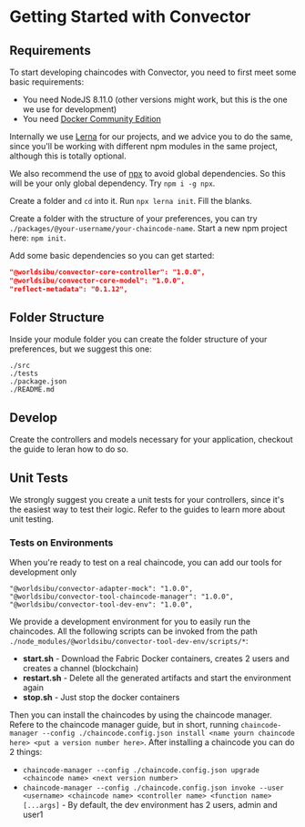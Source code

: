 # Getting Started with Convector

## Requirements

To start developing chaincodes with Convector, you need to first meet some basic requirements:

- You need NodeJS 8.11.0 (other versions might work, but this is the one we use for development)
- You need [Docker Community Edition](https://www.docker.com/community-edition)

Internally we use [Lerna](https://github.com/lerna/lerna) for our projects, and we advice you to do the same, since you'll be working with different npm modules in the same project, although this is totally optional.

We also recommend the use of [npx](https://github.com/zkat/npx) to avoid global dependencies. So this will be your only global dependency. Try `npm i -g npx`.

Create a folder and `cd` into it. Run `npx lerna init`. Fill the blanks.

Create a folder with the structure of your preferences, you can try `./packages/@your-username/your-chaincode-name`. Start a new npm project here: `npm init`.

Add some basic dependencies so you can get started:

```json
"@worldsibu/convector-core-controller": "1.0.0",
"@worldsibu/convector-core-model": "1.0.0",
"reflect-metadata": "0.1.12",
```

## Folder Structure

Inside your module folder you can create the folder structure of your preferences, but we suggest this one:

```
./src
./tests
./package.json
./README.md
```

## Develop

Create the controllers and models necessary for your application, checkout the guide to leran how to do so.

## Unit Tests

We strongly suggest you create a unit tests for your controllers, since it's the easiest way to test their logic. Refer to the guides to learn more about unit testing.

### Tests on Environments

When you're ready to test on a real chaincode, you can add our tools for development only

```
"@worldsibu/convector-adapter-mock": "1.0.0",
"@worldsibu/convector-tool-chaincode-manager": "1.0.0",
"@worldsibu/convector-tool-dev-env": "1.0.0",
```

We provide a development environment for you to easily run the chaincodes. All the following scripts can be invoked from the path `./node_modules/@worldsibu/convector-tool-dev-env/scripts/*`:

- **start.sh** - Download the Fabric Docker containers, creates 2 users and creates a channel (blockchain)
- **restart.sh** - Delete all the generated artifacts and start the environment again
- **stop.sh** - Just stop the docker containers

Then you can install the chaincodes by using the chaincode manager. Refere to the chaincode manager guide, but in short, running `chaincode-manager --config ./chaincode.config.json install <name yourn chaincode here> <put a version number here>`.
After installing a chaincode you can do 2 things:

- `chaincode-manager --config ./chaincode.config.json upgrade <chaincode name> <next version number>`
- `chaincode-manager --config ./chaincode.config.json invoke --user <username> <chaincode name> <controller name> <function name> [...args]` - By default, the dev environment has 2 users, admin and user1
